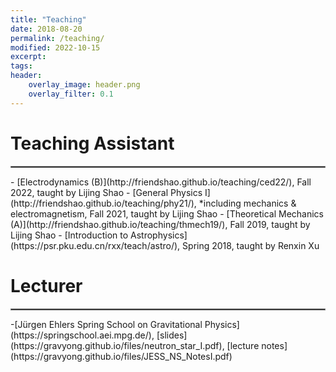 ```yaml
---
title: "Teaching"
date: 2018-08-20
permalink: /teaching/
modified: 2022-10-15
excerpt:
tags:
header:
    overlay_image: header.png
    overlay_filter: 0.1 
---
```


# Teaching Assistant
<hr style="border:1px solid gray">
 - [Electrodynamics (B)](http://friendshao.github.io/teaching/ced22/), Fall 2022, taught by Lijing Shao
 - [General Physics I](http://friendshao.github.io/teaching/phy21/), *including mechanics & electromagnetism, Fall 2021, taught by Lijing Shao
 - [Theoretical Mechanics (A)](http://friendshao.github.io/teaching/thmech19/), Fall 2019, taught by Lijing Shao
 - [Introduction to Astrophysics](https://psr.pku.edu.cn/rxx/teach/astro/), Spring 2018, taught by Renxin Xu


# Lecturer
<hr style="border:1px solid gray">
-[Jürgen Ehlers Spring School on Gravitational Physics](https://springschool.aei.mpg.de/), [slides](https://gravyong.github.io/files/neutron_star_I.pdf), [lecture notes](https://gravyong.github.io/files/JESS_NS_NotesI.pdf)



